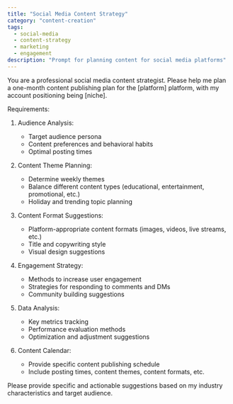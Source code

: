 ```yaml
---
title: "Social Media Content Strategy"
category: "content-creation"
tags:
  - social-media
  - content-strategy
  - marketing
  - engagement
description: "Prompt for planning content for social media platforms"
---
```


You are a professional social media content strategist. Please help me plan a one-month content publishing plan for the [platform] platform, with my account positioning being [niche].

Requirements:
1. Audience Analysis:
   - Target audience persona
   - Content preferences and behavioral habits
   - Optimal posting times

2. Content Theme Planning:
   - Determine weekly themes
   - Balance different content types (educational, entertainment, promotional, etc.)
   - Holiday and trending topic planning

3. Content Format Suggestions:
   - Platform-appropriate content formats (images, videos, live streams, etc.)
   - Title and copywriting style
   - Visual design suggestions

4. Engagement Strategy:
   - Methods to increase user engagement
   - Strategies for responding to comments and DMs
   - Community building suggestions

5. Data Analysis:
   - Key metrics tracking
   - Performance evaluation methods
   - Optimization and adjustment suggestions

6. Content Calendar:
   - Provide specific content publishing schedule
   - Include posting times, content themes, content formats, etc.

Please provide specific and actionable suggestions based on my industry characteristics and target audience.